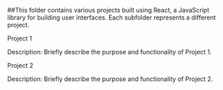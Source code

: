 ##This folder contains various projects built using React, a JavaScript library for building user interfaces. Each subfolder represents a different project.

Project 1

Description: Briefly describe the purpose and functionality of Project 1.

Project 2

Description: Briefly describe the purpose and functionality of Project 2.


